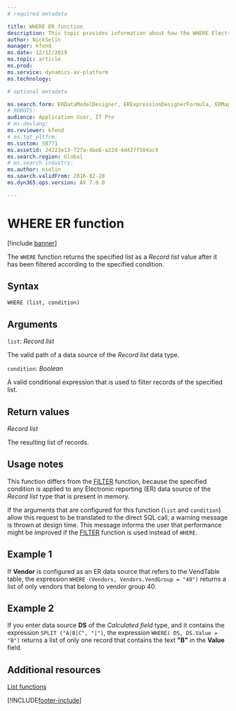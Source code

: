 ```yaml
---
# required metadata

title: WHERE ER function
description: This topic provides information about how the WHERE Electronic reporting (ER) function is used.
author: NickSelin
manager: kfend
ms.date: 12/12/2019
ms.topic: article
ms.prod: 
ms.service: dynamics-ax-platform
ms.technology: 

# optional metadata

ms.search.form: ERDataModelDesigner, ERExpressionDesignerFormula, ERMappedFormatDesigner, ERModelMappingDesigner
# ROBOTS: 
audience: Application User, IT Pro
# ms.devlang: 
ms.reviewer: kfend
# ms.tgt_pltfrm: 
ms.custom: 58771
ms.assetid: 24223e13-727a-4be6-a22d-4d427f504ac9
ms.search.region: Global
# ms.search.industry: 
ms.author: nselin
ms.search.validFrom: 2016-02-28
ms.dyn365.ops.version: AX 7.0.0

---
```


# WHERE ER function

[!include [banner](../includes/banner.md)]

The `WHERE` function returns the specified list as a *Record list* value after it has been filtered according to the specified condition.

## Syntax

```vb
WHERE (list, condition)
```

## Arguments

`list`: *Record list*

The valid path of a data source of the *Record list* data type.

`condition`: *Boolean*

A valid conditional expression that is used to filter records of the specified list.

## Return values

*Record list*

The resulting list of records.

## Usage notes

This function differs from the [FILTER](er-functions-list-filter.md) function, because the specified condition is applied to any Electronic reporting (ER) data source of the *Record list* type that is present in memory.

If the arguments that are configured for this function (`list` and `condition`) allow this request to be translated to the direct SQL call, a warning message is thrown at design time. This message informs the user that performance might be improved if the [FILTER](er-functions-list-filter.md) function is used instead of `WHERE`.

## Example 1

If **Vendor** is configured as an ER data source that refers to the VendTable table, the expression `WHERE (Vendors, Vendors.VendGroup = "40")` returns a list of only vendors that belong to vendor group 40.

## Example 2

If you enter data source **DS** of the *Calculated field* type, and it contains the expression `SPLIT ("A|B|C", "|")`, the expression `WHERE( DS, DS.Value = "B")` returns a list of only one record that contains the text **"B"** in the **Value** field.

## Additional resources

[List functions](er-functions-category-list.md)


[!INCLUDE[footer-include](../../../includes/footer-banner.md)]